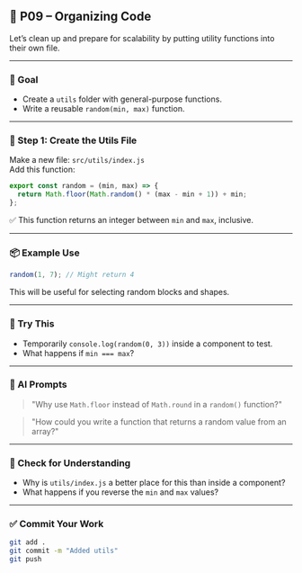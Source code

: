 ## 🧹 P09 – Organizing Code

Let’s clean up and prepare for scalability by putting utility functions into their own file.

---

### 🎯 Goal

- Create a `utils` folder with general-purpose functions.
- Write a reusable `random(min, max)` function.

---

### 🧩 Step 1: Create the Utils File

Make a new file: `src/utils/index.js`  
Add this function:

```js
export const random = (min, max) => {
  return Math.floor(Math.random() * (max - min + 1)) + min;
};
```

✅ This function returns an integer between `min` and `max`, inclusive.

---

### 📦 Example Use

```js
random(1, 7); // Might return 4
```

This will be useful for selecting random blocks and shapes.

---

### 💬 Try This

- Temporarily `console.log(random(0, 3))` inside a component to test.
- What happens if `min === max`?

---

### 🤖 AI Prompts

> "Why use `Math.floor` instead of `Math.round` in a `random()` function?"

> "How could you write a function that returns a random value from an array?"

---

### 🧠 Check for Understanding

- Why is `utils/index.js` a better place for this than inside a component?
- What happens if you reverse the `min` and `max` values?

---

### ✅ Commit Your Work

```bash
git add .
git commit -m "Added utils"
git push
```
